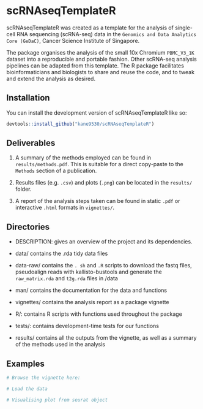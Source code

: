 
# scRNAseqTemplateR

scRNAseqTemplateR was created as a template for the analysis of single-cell RNA sequencing (scRNA-seq) data in the `Genomics and Data Analytics Core (GeDaC)`, Cancer Science Institute of Singapore. 

The package organises the analysis of the small 10x Chromium `PBMC_V3_1K` dataset into a reproducible and portable fashion. Other scRNA-seq analysis pipelines can be adapted from this template. The R package facilitates bioinformaticians and biologists to share and reuse the code, and to tweak and extend the analysis as desired.

## Installation

You can install the development version of scRNAseqTemplateR like so:

``` r
devtools::install_github("kane9530/scRNAseqTemplateR")

```

## Deliverables

1. A summary of the methods employed can be found in `results/methods.pdf`. This is suitable for a direct copy-paste to the `Methods` section of a publication.

2. Results files (e.g. `.csv`) and plots (`.png`) can be located in the `results/` folder.

3. A report of the analysis steps taken can be found in static `.pdf` or interactive `.html` formats in `vignettes/`.

## Directories

- DESCRIPTION: gives an overview of the project and its dependencies.

- data/ contains the .rda tidy data files

- data-raw/ contains the `. sh` and `.R` scripts to download the fastq files, pseudoalign reads with kallisto-bustools and generate the `raw_matrix.rda` and `t2g.rda` files in /data

- man/ contains the documentation for the data and functions

- vignettes/ contains the analysis report  as a package vignette

- R/: contains R scripts with functions used throughout the package

- tests/: contains development-time tests for our functions

- results/ contains all the outputs from the vignette, as well as a summary of the methods used in the analysis

## Examples

``` r
# Browse the vignette here:

# Load the data

# Visualising plot from seurat object



```

